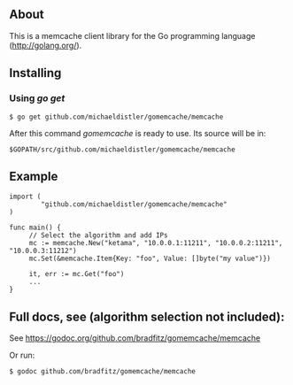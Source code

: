 ## About

This is a memcache client library for the Go programming language
(http://golang.org/).

## Installing

### Using *go get*

    $ go get github.com/michaeldistler/gomemcache/memcache

After this command *gomemcache* is ready to use. Its source will be in:

    $GOPATH/src/github.com/michaeldistler/gomemcache/memcache

## Example

    import (
            "github.com/michaeldistler/gomemcache/memcache"
    )

    func main() {
         // Select the algorithm and add IPs
         mc := memcache.New("ketama", "10.0.0.1:11211", "10.0.0.2:11211", "10.0.0.3:11212")
         mc.Set(&memcache.Item{Key: "foo", Value: []byte("my value")})

         it, err := mc.Get("foo")
         ...
    }

## Full docs, see (algorithm selection not included):

See https://godoc.org/github.com/bradfitz/gomemcache/memcache

Or run:

    $ godoc github.com/bradfitz/gomemcache/memcache

